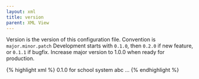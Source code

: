 ```yaml
---
layout: xml
title: version
parent: XML View
---
```

Version is the version of this configuration file. Convention is
`major.minor.patch` 
Development starts with `0.1.0`, then `0.2.0` if new feature, or `0.1.1` if bugfix. Increase major version to 1.0.0 when ready for production.

{% highlight xml %}
<views>
    <version>0.1.0</version>
    <description>for school system abc</description>
    ...
{% endhighlight %}
